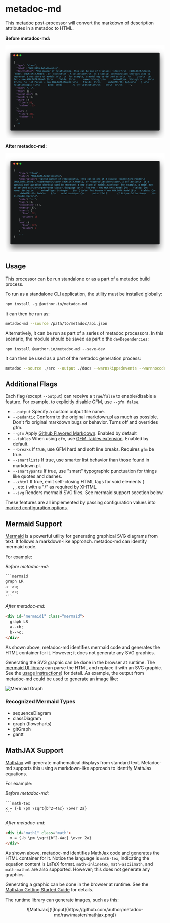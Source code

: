 # metadoc-md

This [metadoc](https://github.com/author/metadoc) post-processor will convert the markdown of description attributes in a metadoc to  HTML.

**Before metadoc-md:**

![Input](https://github.com/author/metadoc-md/raw/master/input.png)

**After metadoc-md:**

![Output](https://github.com/author/metadoc-md/raw/master/output.png)

## Usage

This processor can be run standalone or as a part of a metadoc build process.

To run as a standalone CLI application, the utility must be installed globally:

`npm install -g @author.io/metadoc-md`

It can then be run as:

```sh
metadoc-md --source /path/to/metadoc/api.json
```

Alternatively, it can be run as part of a series of metadoc processors. In this scenario, the module should be saved as part o the `devDependencies`:

`npm install @author.io/metadoc-md --save-dev`

It can then be used as a part of the metadoc generation process:

```sh
metadoc --source ./src --output ./docs --warnskippedevents --warnnocode --ignore ./work/in/progress | metadoc-md
```

## Additional Flags

Each flag (except `--output`) can receive a `true`/`false` to enable/disable a feature. For example, to explicitly disable GFM, use `--gfm false`.

- `--output` Specify a custom output file name.
- `--pedantic` Conform to the original markdown.pl as much as possible. Don't fix original markdown bugs or behavior. Turns off and overrides gfm.
- `--gfm` Apply [Github Flavored Markdown](https://github.github.com/gfm/). Enabled by default
- `--tables` When using `gfm`, use [GFM Tables extension](https://github.github.com/gfm/#tables-extension-). Enabled by default.
- `--breaks` 	If true, use GFM hard and soft line breaks. Requires `gfm` be true.
- `--smartlists` If true, use smarter list behavior than those found in markdown.pl.
- `--smartypants` If true, use "smart" typographic punctuation for things like quotes and dashes.
- `--xhtml` If true, emit self-closing HTML tags for void elements (<br/>, <img/>, etc.) with a "/" as required by XHTML.
- `--svg` Renders mermaid SVG files. See mermaid support secction below.

These features are all implemented by passing configuration values into [marked configuration options](https://marked.js.org/#/USING_ADVANCED.md#options).

## Mermaid Support

[Mermaid](https://github.com/knsv/mermaid) is a powerful utility for generating graphical SVG diagrams from text. It follows a markdown-like approach. metadoc-md can identify mermaid code.

For example:

_Before metadoc-md:_

````
```mermaid
graph LR
a-->b;
b-->c;
```
````

_After metadoc-md:_

```html
<div id="mermaid1" class="mermaid">
  graph LR
  a-->b;
  b-->c;
</div>
```

As shown above, metadoc-md identifies mermaid code and generates the HTML container for it. However; it does not generate any SVG graphics.

Generating the SVG graphic can be done in the browser at runtime. The [mermaid UI library](https://www.jsdelivr.com/package/npm/mermaid) can parse the HTML and replace it with an SVG graphic. See the [usage instructions](https://mermaidjs.github.io/mermaidAPI.html)) for detail. As example, the output from metadoc-md could be used to generate an image like:

![Mermaid Graph](![Output](https://github.com/author/metadoc-md/raw/master/mermaid.svg))

### Recognized Mermaid Types

- sequenceDiagram
- classDiagram
- graph (flowcharts)
- gitGraph
- gantt

## MathJAX Support

[MathJax](http://mathjax.org/) will generate mathematical displays from standard text. Metadoc-md supports this using a markdown-like approach to identify MathJax equations.

For example:

_Before metadoc-md:_

````
```math-tex
x = {-b \pm \sqrt{b^2-4ac} \over 2a}
```
````

_After metadoc-md:_

```html
<div id="math1" class="math">
  x = {-b \pm \sqrt{b^2-4ac} \over 2a}
</div>
```

As shown above, metadoc-md identifies MathJax code and generates the HTML container for it. Notice the language is `math-tex`, indicating the equation content is LaTeX format. `math-inlinetex`, `math-asciimath`, and `math-mathml` are also supported. However; this does not generate any graphics.

Generating a graphic can be done in the browser at runtime. See the [MathJax Getting Started Guide](https://www.mathjax.org/#gettingstarted) for details.

The runtime library can generate images, such as this:

<div style="text-align: center; width: 100%;">
![MathJax](![Input](https://github.com/author/metadoc-md/raw/master/mathjax.png))
</div>
